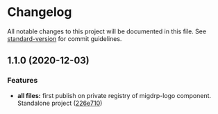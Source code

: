 # Changelog

All notable changes to this project will be documented in this file. See [standard-version](https://github.com/conventional-changelog/standard-version) for commit guidelines.

## 1.1.0 (2020-12-03)


### Features

* **all files:** first publish on private registry of migdrp-logo component. Standalone project ([226e710](https://github.com/migdrp/migdrp-logo/commit/226e710bff3f25f1ea25af122c8630c77cba8898))
